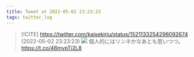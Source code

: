 ```yaml
---
title: Tweet at 2022-05-02 23:23:23
tags: twitter_log
---
```


> [!CITE] https://twitter.com/kaisekiriu/status/1521133254296092674 (2022-05-02 23:23:23)
> ![](https://twitter.com/kaisekiriu/status/1521133254296092674)
> 個人的にはリンネかなあとも思いつつ。
> https://t.co/46mvpTj2L8
